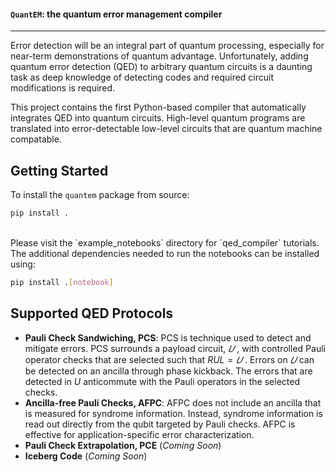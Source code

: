 #### `QuantEM`: the quantum error management compiler

---
Error detection will be an integral part of quantum processing, especially for near-term demonstrations of quantum advantage. Unfortunately, adding quantum error detection (QED) to arbitrary quantum circuits is a daunting task as deep knowledge of detecting codes and required circuit modifications is required.

This project contains the first Python-based compiler that automatically integrates QED into quantum circuits. High-level quantum programs are translated into error-detectable low-level circuits that are quantum machine compatable.

## Getting Started

To install the `quantem` package from source:

```sh
pip install .
```

<br>
Please visit the `example_notebooks` directory for `qed_compiler` tutorials. The additional dependencies needed to run the notebooks can be installed using:

```sh
pip install .[notebook]
```

## Supported QED Protocols

+ **Pauli Check Sandwiching, PCS**: PCS is technique used to detect and mitigate errors. PCS surrounds a payload circuit, $𝑈$ , with controlled Pauli operator checks that are selected such that $RUL = 𝑈$ . Errors on $𝑈$ can be detected
on an ancilla through phase kickback. The errors that are detected in $U$ anticommute with the Pauli operators in the selected checks.
+ **Ancilla-free Pauli Checks, AFPC**: AFPC does not include an ancilla that is measured for syndrome information. Instead, syndrome information is read out directly from the qubit targeted by Pauli checks. AFPC is effective for application-specific error characterization.
+ **Pauli Check Extrapolation, PCE** (*Coming Soon*)
+ **Iceberg Code** (*Coming Soon*)
